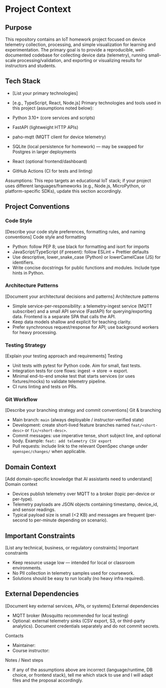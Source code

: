 # Project Context

## Purpose
This repository contains an IoT homework project focused on device telemetry collection, processing, and simple visualization for learning and experimentation. The primary goal is to provide a reproducible, well-documented codebase for collecting device data (telemetry), running small-scale processing/validation, and exporting or visualizing results for instructors and students.

## Tech Stack
- [List your primary technologies]
- [e.g., TypeScript, React, Node.js]
Primary technologies and tools used in this project (assumptions noted below):

- Python 3.10+ (core services and scripts)
- FastAPI (lightweight HTTP APIs)
- paho-mqtt (MQTT client for device telemetry)
- SQLite (local persistence for homework) — may be swapped for Postgres in larger deployments
- React (optional frontend/dashboard)
- GitHub Actions (CI for tests and linting)

Assumptions: This repo targets an educational IoT stack; if your project uses different languages/frameworks (e.g., Node.js, MicroPython, or platform-specific SDKs), update this section accordingly.

## Project Conventions

### Code Style
[Describe your code style preferences, formatting rules, and naming conventions]
Code style and formatting
- Python: follow PEP 8; use black for formatting and isort for imports
- JavaScript/TypeScript (if present): follow ESLint + Prettier defaults
- Use descriptive, lower_snake_case (Python) or lowerCamelCase (JS) for identifiers.
- Write concise docstrings for public functions and modules. Include type hints in Python.

### Architecture Patterns
[Document your architectural decisions and patterns]
Architecture patterns
- Simple service-per-responsibility: a telemetry-ingest service (MQTT subscriber) and a small API service (FastAPI) for querying/exporting data. Frontend is a separate SPA that calls the API.
- Keep data models shallow and explicit for teaching clarity.
- Prefer synchronous request/response for API; use background workers for heavy processing.

### Testing Strategy
[Explain your testing approach and requirements]
Testing
- Unit tests with pytest for Python code. Aim for small, fast tests.
- Integration tests for core flows: ingest -> store -> export.
- Minimal end-to-end smoke test that starts services (or uses fixtures/mocks) to validate telemetry pipeline.
- CI runs linting and tests on PRs.

### Git Workflow
[Describe your branching strategy and commit conventions]
Git & branching
- Main branch: `main` (always deployable / instructor-verified state)
- Development: create short-lived feature branches named `feat/<short-desc>` or `fix/<short-desc>`.
- Commit messages: use imperative tense, short subject line, and optional body. Example: `feat: add telemetry CSV export`
- Pull requests: include link to the relevant OpenSpec change under `openspec/changes/` when applicable.

## Domain Context
[Add domain-specific knowledge that AI assistants need to understand]
Domain context
- Devices publish telemetry over MQTT to a broker (topic per-device or per-type).
- Telemetry payloads are JSON objects containing timestamp, device_id, and sensor readings.
- Typical payload size is small (<2 KB) and messages are frequent (per-second to per-minute depending on scenario).

## Important Constraints
[List any technical, business, or regulatory constraints]
Important constraints
- Keep resource usage low — intended for local or classroom environments.
- No PII collection in telemetry samples used for coursework.
- Solutions should be easy to run locally (no heavy infra required).

## External Dependencies
[Document key external services, APIs, or systems]
External dependencies
- MQTT broker (Mosquitto recommended for local testing)
- Optional: external telemetry sinks (CSV export, S3, or third-party analytics). Document credentials separately and do not commit secrets.

Contacts
- Maintainer: <your-name-or-email>
- Course instructor: <instructor-email>

Notes / Next steps
- If any of the assumptions above are incorrect (language/runtime, DB choice, or frontend stack), tell me which stack to use and I will adapt files and the proposal accordingly.
